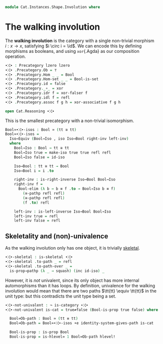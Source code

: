 <!--
```agda
open import Data.Bool

open import Cat.Prelude
open import Cat.Skeletal

import Cat.Reasoning
```
-->

```agda
module Cat.Instances.Shape.Involution where
```

# The walking involution

The **walking involution** is the category with a single non-trivial
morphism $i : x \to x$, satisfying $i \circ i = \id$.  We can encode
this by defining morphisms as booleans, and using `xor`{.Agda} as our
composition operation.

```agda
∙⤮∙ : Precategory lzero lzero
∙⤮∙ .Precategory.Ob = ⊤
∙⤮∙ .Precategory.Hom _ _ = Bool
∙⤮∙ .Precategory.Hom-set _ _ = Bool-is-set
∙⤮∙ .Precategory.id = false
∙⤮∙ .Precategory._∘_ = xor
∙⤮∙ .Precategory.idr f = xor-falser f
∙⤮∙ .Precategory.idl f = refl
∙⤮∙ .Precategory.assoc f g h = xor-associative f g h

open Cat.Reasoning ∙⤮∙
```

This is the smallest precategory with a non-trivial isomorphism.

```agda
Bool≃∙⤮∙-isos : Bool ≃ (tt ≅ tt)
Bool≃∙⤮∙-isos =
  Iso→Equiv (Bool→Iso , iso Iso→Bool right-inv left-inv)
  where
    Bool→Iso : Bool → tt ≅ tt
    Bool→Iso true = make-iso true true refl refl
    Bool→Iso false = id-iso

    Iso→Bool : tt ≅ tt → Bool
    Iso→Bool i = i .to

    right-inv : is-right-inverse Iso→Bool Bool→Iso
    right-inv f =
      Bool-elim (λ b → b ≡ f .to → Bool→Iso b ≡ f)
        (≅-pathp refl refl)
        (≅-pathp refl refl)
        (f .to) refl

    left-inv : is-left-inverse Iso→Bool Bool→Iso
    left-inv true = refl
    left-inv false = refl
```

## Skeletality and (non)-univalence

As the walking involution only has one object, it is trivially [skeletal].

[skeletal]: Cat.Skeletal.html

```agda
∙⤮∙-skeletal : is-skeletal ∙⤮∙
∙⤮∙-skeletal .to-path _ = refl
∙⤮∙-skeletal .to-path-over _ =
  is-prop→pathp (λ _ → squash) (inc id-iso) _
```

However, it is *not* univalent, since its only object has more internal
automorphisms than it has loops. By definition, univalence for the
walking involution would mean that there are two paths $\tt{tt} \equiv
\tt{tt}$ in the unit type: but this contradicts the unit type being a set.

```agda
∙⤮∙-not-univalent : ¬ is-category ∙⤮∙
∙⤮∙-not-univalent is-cat = true≠false (Bool-is-prop true false) where

  Bool≃Ob-path : Bool ≃ (tt ≡ tt)
  Bool≃Ob-path = Bool≃∙⤮∙-isos ∙e identity-system-gives-path is-cat

  Bool-is-prop : is-prop Bool
  Bool-is-prop = is-hlevel≃ 1 Bool≃Ob-path hlevel!
```
